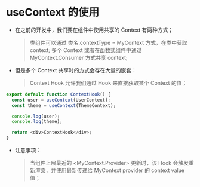 # useContext 的使用

- 在之前的开发中，我们要在组件中使用共享的 Context 有两种方式；

  > 类组件可以通过 类名.contextType = MyContext 方式，在类中获取 context;
  > 多个 Context 或者在函数式组件中通过 MyContext.Consumer 方式共享 context;

- 但是多个 Context 共享时的方式会存在大量的嵌套：
  > Context Hook 允许我们通过 Hook 来直接获取某个 Context 的值；

```js
export default function ContextHook() {
  const user = useContext(UserContext);
  const theme = useContext(ThemeContext);

  console.log(user);
  console.log(theme);

  return <div>ContextHook</div>;
}
```

- 注意事项：
  > 当组件上层最近的 <MyContext.Provider> 更新时，该 Hook 会触发重新渲染，并使用最新传递给 MyContext provider 的 context value 值；
